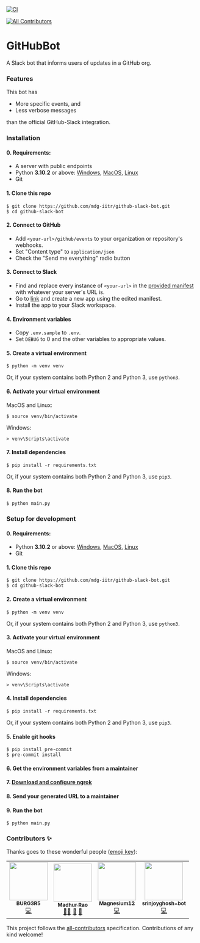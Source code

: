 [![CI](https://github.com/mdg-iitr/github-slack-bot/actions/workflows/ci.yml/badge.svg)](https://github.com/mdg-iitr/github-slack-bot/actions/workflows/ci.yml)
<!-- ALL-CONTRIBUTORS-BADGE:START - Do not remove or modify this section -->
[![All Contributors](https://img.shields.io/badge/all_contributors-4-orange.svg?style=flat-square)](#contributors)
<!-- ALL-CONTRIBUTORS-BADGE:END -->

# GitHubBot

A Slack bot that informs users of updates in a GitHub org.

### Features

This bot has

- More specific events, and
- Less verbose messages

than the official GitHub-Slack integration.

### Installation

#### 0. Requirements:

- A server with public endpoints
- Python **3.10.2** or above: [Windows](https://www.python.org/downloads/windows/), [MacOS](https://www.python.org/downloads/macos/), [Linux](https://www.linuxcapable.com/how-to-install-python-3-10-on-ubuntu-20-04/)
- Git

#### 1. Clone this repo

```
$ git clone https://github.com/mdg-iitr/github-slack-bot.git
$ cd github-slack-bot
```

#### 2. Connect to GitHub

- Add `<your-url>/github/events` to your organization or repository's webhooks.
- Set "Content type" to `application/json`
- Check the "Send me everything" radio button

#### 3. Connect to Slack

- Find and replace every instance of `<your-url>` in the [provided manifest](https://github.com/BURG3R5/github-slack-bot/blob/master/bot_manifest.yml) with whatever your server's URL is.
- Go to [link](https://api.slack.com/apps) and create a new app using the edited manifest.
- Install the app to your Slack workspace.

#### 4. Environment variables

- Copy `.env.sample` to `.env`.
- Set `DEBUG` to 0 and the other variables to appropriate values.

#### 5. Create a virtual environment

```
$ python -m venv venv
```
Or, if your system contains both Python 2 and Python 3, use `python3`.

#### 6. Activate your virtual environment

MacOS and Linux:
```
$ source venv/bin/activate
```

Windows:
```
> venv\Scripts\activate
```

#### 7. Install dependencies

```
$ pip install -r requirements.txt
```

Or, if your system contains both Python 2 and Python 3, use `pip3`.

#### 8. Run the bot

```
$ python main.py
```

### Setup for development

#### 0. Requirements:

 - Python **3.10.2** or above: [Windows](https://www.python.org/downloads/windows/), [MacOS](https://www.python.org/downloads/macos/), [Linux](https://www.linuxcapable.com/how-to-install-python-3-10-on-ubuntu-20-04/)
 - Git

#### 1. Clone this repo

```
$ git clone https://github.com/mdg-iitr/github-slack-bot.git
$ cd github-slack-bot
```

#### 2. Create a virtual environment

```
$ python -m venv venv
```
Or, if your system contains both Python 2 and Python 3, use `python3`.

#### 3. Activate your virtual environment

MacOS and Linux:
```
$ source venv/bin/activate
```

Windows:
```
> venv\Scripts\activate
```

#### 4. Install dependencies
```
$ pip install -r requirements.txt
```
Or, if your system contains both Python 2 and Python 3, use `pip3`.

#### 5. Enable git hooks
```
$ pip install pre-commit
$ pre-commit install
```

#### 6. Get the environment variables from a maintainer
#### 7. [Download and configure ngrok](https://betterprogramming.pub/ngrok-make-your-localhost-accessible-to-anyone-333b99e44b07)
#### 8. Send your generated URL to a maintainer
#### 9. Run the bot

```
$ python main.py
```

### Contributors ✨

Thanks goes to these wonderful people ([emoji key](https://allcontributors.org/docs/en/emoji-key)):

<!-- ALL-CONTRIBUTORS-LIST:START - Do not remove or modify this section -->
<!-- prettier-ignore-start -->
<!-- markdownlint-disable -->
<table>
  <tr>
    <td align="center"><a href="https://github.com/BURG3R5"><img src="https://avatars.githubusercontent.com/u/77491630?v=4?s=100" width="100px;" alt=""/><br /><sub><b>BURG3R5</b></sub></a><br /><a href="https://github.com/BURG3R5/github-slack-bot/commits?author=BURG3R5" title="Code">💻</a></td>
    <td align="center"><a href="https://github.com/Sickaada"><img src="https://avatars.githubusercontent.com/u/61564567?v=4?s=100" width="100px;" alt=""/><br /><sub><b>Madhur Rao</b></sub></a><br /><a href="#mentoring-Sickaada" title="Mentoring">🧑‍🏫</a> <a href="https://github.com/BURG3R5/github-slack-bot/pulls?q=is%3Apr+reviewed-by%3ASickaada" title="Reviewed Pull Requests">👀</a> <a href="#projectManagement-Sickaada" title="Project Management">📆</a></td>
    <td align="center"><a href="https://github.com/Magnesium12"><img src="https://avatars.githubusercontent.com/u/99383854?v=4?s=100" width="100px;" alt=""/><br /><sub><b>Magnesium12</b></sub></a><br /><a href="https://github.com/BURG3R5/github-slack-bot/commits?author=Magnesium12" title="Code">💻</a></td>
    <td align="center"><a href="https://github.com/srinjoyghosh-bot"><img src="https://avatars.githubusercontent.com/u/76196327?v=4?s=100" width="100px;" alt=""/><br /><sub><b>srinjoyghosh-bot</b></sub></a><br /><a href="https://github.com/BURG3R5/github-slack-bot/commits?author=srinjoyghosh-bot" title="Code">💻</a></td>
  </tr>
</table>

<!-- markdownlint-restore -->
<!-- prettier-ignore-end -->

<!-- ALL-CONTRIBUTORS-LIST:END -->

This project follows the [all-contributors](https://github.com/all-contributors/all-contributors) specification. Contributions of any kind welcome!
